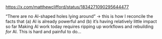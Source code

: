 https://x.com/matthewclifford/status/1834271090295644477

“There are no AI-shaped holes lying around” -> this is how I reconcile the facts that (a) AI is already powerful and (b) it’s having relatively little impact so far Making AI work today requires ripping up workflows and rebuilding *for* AI. This is hard and painful to do…

